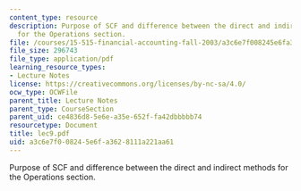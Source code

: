 ```yaml
---
content_type: resource
description: Purpose of SCF and difference between the direct and indirect methods
  for the Operations section.
file: /courses/15-515-financial-accounting-fall-2003/a3c6e7f008245e6fa3628111a221aa61_lec9.pdf
file_size: 296743
file_type: application/pdf
learning_resource_types:
- Lecture Notes
license: https://creativecommons.org/licenses/by-nc-sa/4.0/
ocw_type: OCWFile
parent_title: Lecture Notes
parent_type: CourseSection
parent_uid: ce4836d8-5e6e-a35e-652f-fa42dbbbbb74
resourcetype: Document
title: lec9.pdf
uid: a3c6e7f0-0824-5e6f-a362-8111a221aa61
---
```

Purpose of SCF and difference between the direct and indirect methods for the Operations section.